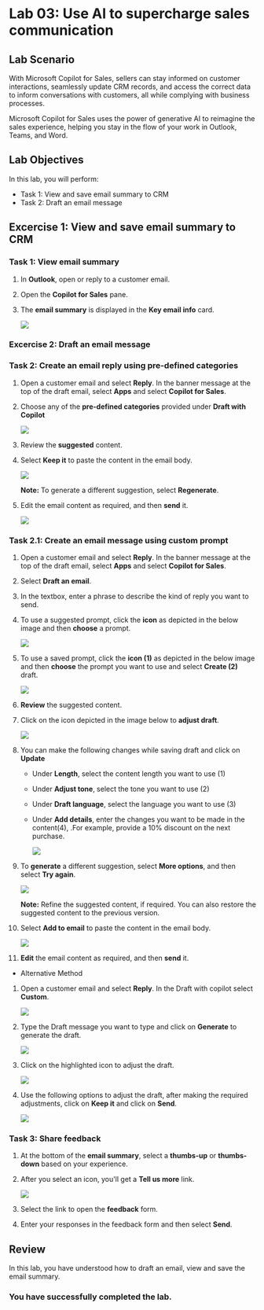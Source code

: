# Lab 03: Use AI to supercharge sales communication 

## Lab Scenario

With Microsoft Copilot for Sales, sellers can stay informed on customer interactions, seamlessly update CRM records, and access the correct data to inform conversations with customers, all while complying with business processes.

Microsoft Copilot for Sales uses the power of generative AI to reimagine the sales experience, helping you stay in the flow of your work in Outlook, Teams, and Word.

## Lab Objectives

In this lab, you will perform:

- Task 1: View and save email summary to CRM
- Task 2: Draft an email message  

## Excercise 1: View and save email summary to CRM

### Task 1: View email summary

1. In **Outlook**, open or reply to a customer email.

1. Open the **Copilot for Sales** pane.

1. The **email summary** is displayed in the **Key email info** card.

   ![](../media/dy1.png)

### Excercise 2: Draft an email message  

### Task 2: Create an email reply using pre-defined categories

1. Open a customer email and select **Reply**. In the banner message at the top of the draft email, select **Apps** and select **Copilot for Sales**.

1. Choose any of the **pre-defined categories** provided under **Draft with Copilot**

   ![](../media/2-1.png)
   
1. Review the **suggested** content.
   
1. Select **Keep it** to paste the content in the email body.

   ![](../media/2-2.png)

      **Note:** To generate a different suggestion, select **Regenerate**.

1. Edit the email content as required, and then **send** it.

   ![](../media/2-3.png)

### Task 2.1: Create an email message using custom prompt

1. Open a customer email and select **Reply**. In the banner message at the top of the draft email, select **Apps** and select **Copilot for Sales**.

1. Select **Draft an email**.

1. In the textbox, enter a phrase to describe the kind of reply you want to send.

1. To use a suggested prompt, click the **icon** as depicted in the below image and then **choose** a prompt.

   ![](../media/2-5-1.png)
   
1. To use a saved prompt, click the **icon (1)**  as depicted in the below image and then **choose** the prompt you want to use and select **Create  (2)** draft.

   ![](../media/2-4.png)

1. **Review** the suggested content.

1. Click on the icon depicted in the image below to **adjust draft**.

      ![](../media/adjust.png)

1. You can make the following changes while saving draft and click on **Update**

      - Under **Length**, select the content length you want to use (1)
      - Under **Adjust tone**, select the tone you want to use (2)
      - Under **Draft language**, select the language you want to use (3)
      - Under **Add details**, enter the changes you want to be made in the content(4), .For example, provide a 10% discount on the next purchase.

        ![](../media/3-1.png)

1. To **generate** a different suggestion, select **More options**, and then select **Try again**.

   ![](../media/2-5.png)
   
      **Note:** Refine the suggested content, if required. You can also restore the suggested content to the previous version.
   
1. Select **Add to email** to paste the content in the email body.

   ![](../media/2-6.png)

1. **Edit** the email content as required, and then **send** it.

- Alternative Method 

1. Open a customer email and select **Reply**. In the Draft with copilot select **Custom**.

      ![](../media/dyn31.png)

1. Type the Draft message you want to type and click on **Generate** to generate the draft.

      ![](../media/dyn23.png)

1. Click on the highlighted icon to adjust the draft.

      ![](../media/dyn24.png)

1. Use the following options to adjust the draft, after making the required adjustments, click on **Keep it** and click on **Send**.

      ![](../media/dyn25.png)



### Task 3: Share feedback

1. At the bottom of the **email summary**, select a **thumbs-up** or **thumbs-down** based on your experience.

1. After you select an icon, you'll get a **Tell us more** link.

   ![](../media/dy4.png)

1. Select the link to open the **feedback** form.

1. Enter your responses in the feedback form and then select **Send**.

## Review

In this lab, you have understood how to draft an email, view and save the email summary.

### You have successfully completed the lab.
